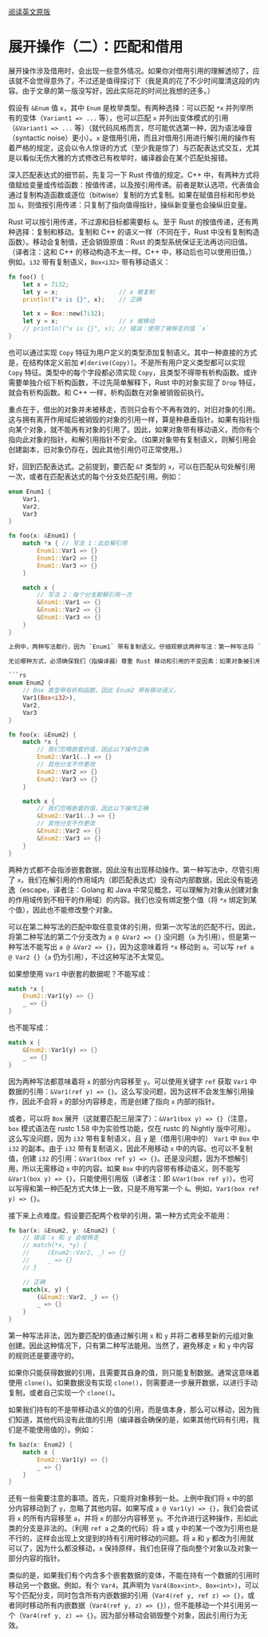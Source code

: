 [阅读英文原版](https://github.com/nrc/r4cppp/blob/master/destructuring-2.md)

# 展开操作（二）：匹配和借用

展开操作涉及借用时，会出现一些意外情况。如果你对借用引用的理解透彻了，应该就不会觉得意外了，不过还是值得探讨下（我是真的花了不少时间厘清这段的内容。由于文章的第一版没写好，因此实际花的时间比我想的还多。）

假设有 `&Enum` 值 `x`，其中 `Enum` 是枚举类型。有两种选择：可以匹配 `*x` 并列举所有的变体（`Variant1 => ...` 等），也可以匹配 `x` 并列出变体模式的引用（`&Variant1 => ...` 等）（就代码风格而言，尽可能优选第一种，因为语法噪音（syntactic noise）更小）。`x` 是借用引用，而且对借用引用进行解引用的操作有着严格的规定，这会以令人惊讶的方式（至少我是惊了）与匹配表达式交互，尤其是以看似无伤大雅的方式修改已有枚举时，编译器会在某个匹配处报错。

深入匹配表达式的细节前，先复习一下 Rust 传值的规定。C++ 中，有两种方式将值赋给变量或传给函数：按值传递，以及按引用传递。前者是默认选项，代表值会通过复制构造函数或逐位（bitwise）复制的方式复制。如果在赋值目标和形参处加 `&`，则值按引用传递：只复制了指向值得指针，操纵新变量也会操纵旧变量。

Rust 可以按引用传递，不过源和目标都需要标 `&`。至于 Rust 的按值传递，还有两种选择：复制和移动。复制和 C++ 的语义一样（不同在于，Rust 中没有复制构造函数）。移动会复制值，还会销毁原值：Rust 的类型系统保证无法再访问旧值。（译者注：这和 C++ 的移动构造不太一样。C++ 中，移动后也可以使用旧值。）例如，`i32` 带有复制语义，`Box<i32>` 带有移动语义：

```rs
fn foo() {
    let x = 7i32;
    let y = x;                 // x 被复制
    println!("x is {}", x);    // 正确

    let x = Box::new(7i32);
    let y = x;                 // x 被移动
    // println!("x is {}", x); // 错误：使用了被移走的值 `x`
}
```

也可以通过实现 `Copy` 特征为用户定义的类型添加复制语义。其中一种直接的方式是，在结构体定义前加 `#[derive(Copy)]`。不是所有用户定义类型都可以实现 `Copy` 特征。类型中的每个字段都必须实现 `Copy`，且类型不得带有析构函数。或许需要单独介绍下析构函数，不过先简单解释下，Rust 中的对象实现了 `Drop` 特征，就会有析构函数。和 C++ 一样，析构函数在对象被销毁前执行。

重点在于，借出的对象并未被移走，否则只会有个不再有效的，对旧对象的引用。这与拥有离开作用域后被销毁的对象的引用一样，算是种悬垂指针。如果有指针指向某个对象，就不能再有对象的引用了。因此，如果对象带有移动语义，而你有个指向此对象的指针，和解引用指针不安全。（如果对象带有复制语义，则解引用会创建副本，旧对象仍存在，因此其他引用仍可正常使用。）

好，回到匹配表达式。之前提到，要匹配 `&T` 类型的 `x`，可以在匹配从句处解引用一次，或者在匹配表达式的每个分支处匹配引用。例如：

```rs
enum Enum1 {
    Var1,
    Var2,
    Var3
}

fn foo(x: &Enum1) {
    match *x { // 写法 1：此处解引用
        Enum1::Var1 => {}
        Enum1::Var2 => {}
        Enum1::Var3 => {}
    }

    match x {
        // 写法 2：每个分支都解引用一次
        &Enum1::Var1 => {}
        &Enum1::Var2 => {}
        &Enum1::Var3 => {}
    }
}

上例中，两种写法都行，因为 `Enum1` 带有复制语义。仔细观察这两种写法：第一种写法将 `x` 解引用为类型为 `Enum1` 的新值（复制了 `x` 中的值），然后与 `Enum1` 的三种变体匹配。第二种写法没有解引用操作，我们将 `&Enum1` 类型的值与每种变体的引用匹配。要匹配指涉的类型（即 `Enum1`），这种匹配会深入两层操作，既要匹配类型（总是引用），又要观察类型内部的内容。

无论哪种方式，必须确保我们（指编译器）尊重 Rust 移动和引用的不变因素：如果对象被引用，则不能移走对象的一部分。如果要匹配的对象带有复制语义，则操作是平凡（trivial）的。如果对象带有移动语义，则须确保每个分支都不会出现移动操作。这一点要么通过忽略会移动的对象实现，要么通过引用对象实现（因此按引用传递，而非按值传递）。

```rs
enum Enum2 {
    // Box 类型带有析构函数，因此 Enum2 带有移动语义。
    Var1(Box<i32>),
    Var2,
    Var3
}

fn foo(x: &Enum2) {
    match *x {
        // 我们忽略嵌套的值，因此以下操作正确
        Enum2::Var1(..) => {}
        // 其他分支不作更改
        Enum2::Var2 => {}
        Enum2::Var3 => {}
    }

    match x {
        // 我们忽略嵌套的值，因此以下操作正确
        &Enum2::Var1(..) => {}
        // 其他分支不作更改
        &Enum2::Var2 => {}
        &Enum2::Var3 => {}
    }
}
```

两种方式都不会指涉嵌套数据，因此没有出现移动操作。第一种写法中，尽管引用了 `x`，我们在解引用的作用域内（即匹配表达式）没有动内部数据，因此没有能逃逸（escape，译者注：Golang 和 Java 中常见概念，可以理解为对象从创建对象的作用域传到不相干的作用域）的内容。我们也没有绑定整个值（将 `*x` 绑定到某个值），因此也不能修改整个对象。

可以在第二种写法的匹配中取任意变体的引用，但第一次写法的匹配不行。因此，将第二种写法的第二个分支改为 `a @ &Var2 => {}` 没问题（`a` 为引用），但是第一种写法不能写出 `a @ &Var2 => {}`，因为这意味着将 `*x` 移动到 `a`。可以写 `ref a @ Var2 {}`（`a` 仍为引用），不过这种写法不太常见。

如果想使用 `Var1` 中嵌套的数据呢？不能写成：

```rs
match *x {
    Enum2::Var1(y) => {}
    _ => {}
}
```

也不能写成：

```rs
match x {
    &Enum2::Var1(y) => {}
    _ => {}
}
```

因为两种写法都意味着将 `x` 的部分内容移至 `y`。可以使用关键字 `ref` 获取 `Var1` 中数据的引用：`&Var1(ref y) => {}`。这么写没问题，因为这样不会发生解引用操作，因此不会将 `x` 的部分内容移走，而是创建了指向 `x` 内部的指针。

或者，可以将 `Box` 展开（这就要匹配三层深了）：`&Var1(box y) => {}`（注意， `box` 模式语法在 rustc 1.58 中为实验性功能，仅在 rustc 的 Nightly 版中可用）。这么写没问题，因为 `i32` 带有复制语义，且 `y` 是（借用引用中的） `Var1` 中 `Box` 中 `i32` 的副本。由于 `i32` 带有复制语义，因此不用移动 `x` 中的内容。也可以不复制值，创建 `i32` 的引用：`&Var1(box ref y) => {}`。还是没问题，因为不想解引用，所以无需移动 `x` 中的内容。如果 `Box` 中的内容带有移动语义，则不能写 `&Var1(box y) => {}`，只能使用引用版（译者注：即 `&Var1(box ref y)`）。也可以写得和第一种匹配方式大体上一致，只是不用写第一个 `&`。例如，`Var1(box ref y) => {}`。

接下来上点难度。假设要匹配两个枚举的引用，第一种方式完全不能用：

```rs
fn bar(x: &Enum2, y: &Enum2) {
    // 错误：x 和 y 会被移走
    // match(*x, *y) {
    //     (Enum2::Var2, _) => {}
    //     _ => {}
    // }

    // 正确
    match(x, y) {
        (&Enum2::Var2, _) => {}
        _ => {}
    }
}
```

第一种写法非法，因为要匹配的值通过解引用 `x` 和 `y` 并将二者移至新的元组对象创建。因此这种情况下，只有第二种写法能用。当然了，避免移走 `x` 和 `y` 中内容的规则还是要遵守的。

如果你只能获得数据的引用，且需要其自身的值，则只能复制数据。通常这意味着使用 `clone()`。如果数据没有实现 `clone()`，则需要进一步展开数据，以进行手动复制，或者自己实现一个 `clone()`。

如果我们持有的不是带移动语义的值的引用，而是值本身，那么可以移动，因为我们知道，其他代码没有此值的引用（编译器会确保的是，如果其他代码有引用，我们是不能使用值的）。例如：

```rs
fn baz(x: Enum2) {
    match x {
        Enum2::Var1(y) => {}
        _ => {}
    }
}
```

还有一些需要注意的事项。首先，只能将对象移到一处。上例中我们将 `x` 中的部分内容移动到了 `y`，忽略了其他内容。如果写成 `a @ Var1(y) => {}`，我们会尝试将 `x` 的所有内容移至 `a`，并将 `x` 的部分内容移至 `y`。不允许进行这种操作，形如此类的分支是非法的。（利用 `ref a` 之类的代码）将 `a` 或 `y` 中的某一个改为引用也是不行的，这样会出现上文提到的持有引用时移动的问题。将 `a` 和 `y` 都改为引用就可以了，因为什么都没移动，`x` 保持原样，我们也获得了指向整个对象以及对象一部分内容的指针。

类似的是，如果我们有个内含多个嵌套数据的变体，不能在持有一个数据的引用时移动另一个数据。例如，有个 `Var4`，其声明为 `Var4(Box<int>, Box<int>)`，可以写个匹配分支，同时包含所有内嵌数据的引用（`Var4(ref y, ref z) => {}`，或者同时移动所有内嵌数据（`Var4(ref y, z) => {}`），但不能移动一个并引用另一个（`Var4(ref y, z) => {}`。因为部分移动会销毁整个对象，因此引用行为无效。